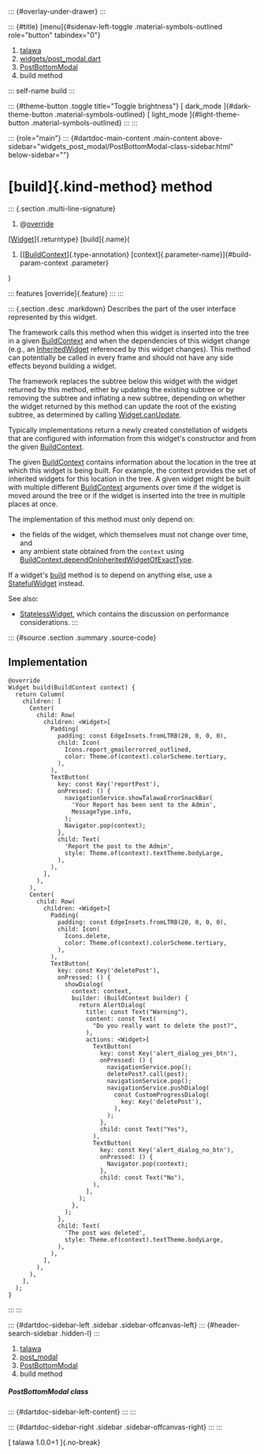 ::: {#overlay-under-drawer}
:::

::: {#title}
[menu]{#sidenav-left-toggle .material-symbols-outlined role="button"
tabindex="0"}

1.  [talawa](../../index.html)
2.  [widgets/post_modal.dart](../../widgets_post_modal/)
3.  [PostBottomModal](../../widgets_post_modal/PostBottomModal-class.html)
4.  build method

::: self-name
build
:::

::: {#theme-button .toggle title="Toggle brightness"}
[ dark_mode ]{#dark-theme-button .material-symbols-outlined} [
light_mode ]{#light-theme-button .material-symbols-outlined}
:::
:::

::: {role="main"}
::: {#dartdoc-main-content .main-content above-sidebar="widgets_post_modal/PostBottomModal-class-sidebar.html" below-sidebar=""}
<div>

# [build]{.kind-method} method

</div>

::: {.section .multi-line-signature}
<div>

1.  @[override](https://api.flutter.dev/flutter/dart-core/override-constant.html)

</div>

[[Widget](https://api.flutter.dev/flutter/widgets/Widget-class.html)]{.returntype}
[build]{.name}(

1.  [[[BuildContext](https://api.flutter.dev/flutter/widgets/BuildContext-class.html)]{.type-annotation}
    [context]{.parameter-name}]{#build-param-context .parameter}

)

::: features
[override]{.feature}
:::
:::

::: {.section .desc .markdown}
Describes the part of the user interface represented by this widget.

The framework calls this method when this widget is inserted into the
tree in a given
[BuildContext](https://api.flutter.dev/flutter/widgets/BuildContext-class.html)
and when the dependencies of this widget change (e.g., an
[InheritedWidget](https://api.flutter.dev/flutter/widgets/InheritedWidget-class.html)
referenced by this widget changes). This method can potentially be
called in every frame and should not have any side effects beyond
building a widget.

The framework replaces the subtree below this widget with the widget
returned by this method, either by updating the existing subtree or by
removing the subtree and inflating a new subtree, depending on whether
the widget returned by this method can update the root of the existing
subtree, as determined by calling
[Widget.canUpdate](https://api.flutter.dev/flutter/widgets/Widget/canUpdate.html).

Typically implementations return a newly created constellation of
widgets that are configured with information from this widget\'s
constructor and from the given
[BuildContext](https://api.flutter.dev/flutter/widgets/BuildContext-class.html).

The given
[BuildContext](https://api.flutter.dev/flutter/widgets/BuildContext-class.html)
contains information about the location in the tree at which this widget
is being built. For example, the context provides the set of inherited
widgets for this location in the tree. A given widget might be built
with multiple different
[BuildContext](https://api.flutter.dev/flutter/widgets/BuildContext-class.html)
arguments over time if the widget is moved around the tree or if the
widget is inserted into the tree in multiple places at once.

The implementation of this method must only depend on:

-   the fields of the widget, which themselves must not change over
    time, and
-   any ambient state obtained from the `context` using
    [BuildContext.dependOnInheritedWidgetOfExactType](https://api.flutter.dev/flutter/widgets/BuildContext/dependOnInheritedWidgetOfExactType.html).

If a widget\'s
[build](../../widgets_post_modal/PostBottomModal/build.html) method is
to depend on anything else, use a
[StatefulWidget](https://api.flutter.dev/flutter/widgets/StatefulWidget-class.html)
instead.

See also:

-   [StatelessWidget](https://api.flutter.dev/flutter/widgets/StatelessWidget-class.html),
    which contains the discussion on performance considerations.
:::

::: {#source .section .summary .source-code}
## Implementation

``` language-dart
@override
Widget build(BuildContext context) {
  return Column(
    children: [
      Center(
        child: Row(
          children: <Widget>[
            Padding(
              padding: const EdgeInsets.fromLTRB(20, 0, 0, 0),
              child: Icon(
                Icons.report_gmailerrorred_outlined,
                color: Theme.of(context).colorScheme.tertiary,
              ),
            ),
            TextButton(
              key: const Key('reportPost'),
              onPressed: () {
                navigationService.showTalawaErrorSnackBar(
                  'Your Report has been sent to the Admin',
                  MessageType.info,
                );
                Navigator.pop(context);
              },
              child: Text(
                'Report the post to the Admin',
                style: Theme.of(context).textTheme.bodyLarge,
              ),
            ),
          ],
        ),
      ),
      Center(
        child: Row(
          children: <Widget>[
            Padding(
              padding: const EdgeInsets.fromLTRB(20, 0, 0, 0),
              child: Icon(
                Icons.delete,
                color: Theme.of(context).colorScheme.tertiary,
              ),
            ),
            TextButton(
              key: const Key('deletePost'),
              onPressed: () {
                showDialog(
                  context: context,
                  builder: (BuildContext builder) {
                    return AlertDialog(
                      title: const Text("Warning"),
                      content: const Text(
                        "Do you really want to delete the post?",
                      ),
                      actions: <Widget>[
                        TextButton(
                          key: const Key('alert_dialog_yes_btn'),
                          onPressed: () {
                            navigationService.pop();
                            deletePost?.call(post);
                            navigationService.pop();
                            navigationService.pushDialog(
                              const CustomProgressDialog(
                                key: Key('deletePost'),
                              ),
                            );
                          },
                          child: const Text("Yes"),
                        ),
                        TextButton(
                          key: const Key('alert_dialog_no_btn'),
                          onPressed: () {
                            Navigator.pop(context);
                          },
                          child: const Text("No"),
                        ),
                      ],
                    );
                  },
                );
              },
              child: Text(
                'The post was deleted',
                style: Theme.of(context).textTheme.bodyLarge,
              ),
            ),
          ],
        ),
      ),
    ],
  );
}
```
:::
:::

::: {#dartdoc-sidebar-left .sidebar .sidebar-offcanvas-left}
::: {#header-search-sidebar .hidden-l}
:::

1.  [talawa](../../index.html)
2.  [post_modal](../../widgets_post_modal/)
3.  [PostBottomModal](../../widgets_post_modal/PostBottomModal-class.html)
4.  build method

##### PostBottomModal class

::: {#dartdoc-sidebar-left-content}
:::
:::

::: {#dartdoc-sidebar-right .sidebar .sidebar-offcanvas-right}
:::
:::

[ talawa 1.0.0+1 ]{.no-break}
